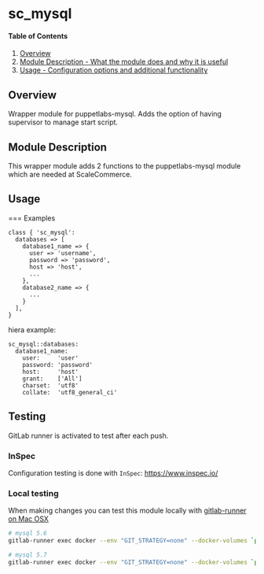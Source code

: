 # sc_mysql

#### Table of Contents

1. [Overview](#overview)
2. [Module Description - What the module does and why it is useful](#module-description)
3. [Usage - Configuration options and additional functionality](#usage)

## Overview

Wrapper module for puppetlabs-mysql. Adds the option of having supervisor to manage start script.

## Module Description

This wrapper module adds 2 functions to the puppetlabs-mysql module which are needed at ScaleCommerce.

## Usage

=== Examples
```
class { 'sc_mysql':
  databases => [
    database1_name => {
      user => 'username',
      password => 'password',
      host => 'host',
      ...
    },
    database2_name => {
      ...
    }
  ],
}
```
hiera example:
```
sc_mysql::databases:
  database1_name:
    user:     'user'
    password: 'password'
    host:     'host'
    grant:    ['All']
    charset:  'utf8'
    collate:  'utf8_general_ci'
```

## Testing

GitLab runner is activated to test after each push.

### InSpec

Configuration testing is done with `InSpec`: https://www.inspec.io/

### Local testing

When making changes you can test this module locally with [gitlab-runner on Mac OSX](https://docs.gitlab.com/runner/install/osx.html)

```bash
# mysql 5.6
gitlab-runner exec docker --env "GIT_STRATEGY=none" --docker-volumes `pwd`:/builds/project-0 16.04:sc_mysql:mysql-5.6:puppet5

# mysql 5.7
gitlab-runner exec docker --env "GIT_STRATEGY=none" --docker-volumes `pwd`:/builds/project-0 16.04:sc_mysql:mysql-5.7:puppet5
```
